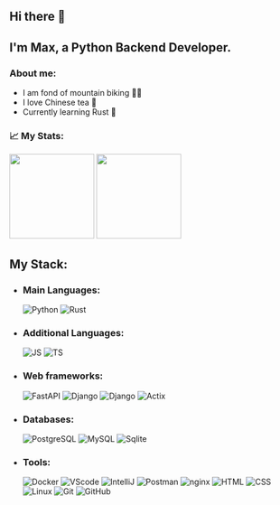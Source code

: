 ## Hi there 👋

##  I'm Max, a Python Backend Developer.

### About me:
  - I am fond of mountain biking 🚵‍♂️
  - I love Chinese tea 🍵
  - Currently learning Rust 🦀

### 📈 My Stats:
<p> 
  <img height="150em" src="https://github-readme-stats.vercel.app/api?username=Flict-dev&show_icons=true&title_color=fff&icon_color=79ff97&text_color=9f9f9f&bg_color=151515"/>
  <img height="150em" src="https://github-readme-stats.vercel.app/api/top-langs/?username=Flict-dev&layout=compact&langs_count=8show_icons=true&title_color=fff&icon_color=79ff97&text_color=9f9f9f&bg_color=151515"/> 
</p>

## My Stack:

- ### Main Languages:
  ![Python](https://img.shields.io/badge/-Python-black?style=flat-square&logo=Python)
  ![Rust](https://img.shields.io/badge/-Rust-black?style=flat-square&logo=Rust)

- ### Additional Languages:
  ![JS](https://img.shields.io/badge/-JavaScript-black?style=flat-square&logo=JavaScript)
  ![TS](https://img.shields.io/badge/-TypeScript-black?style=flat-square&logo=TypeScript)


- ### Web frameworks:
  ![FastAPI](https://img.shields.io/badge/-FastAPI-black?style=flat-square&logo=FastAPI)
  ![Django](https://img.shields.io/badge/-Django-black?style=flat-square&logo=Django)
  ![Django](https://img.shields.io/badge/-DRF-black?style=flat-square&logo=Django)
  ![Actix](https://img.shields.io/badge/-Actix-black?style=flat-square&logo=Rust)

- ### Databases:
  ![PostgreSQL](https://img.shields.io/badge/-PostgreSQL-black?style=flat-square&logo=Postgresql)
  ![MySQL](https://img.shields.io/badge/-MySQL-black?style=flat-square&logo=Mysql)
  ![Sqlite](https://img.shields.io/badge/-Sqlite-black?style=flat-square&logo=Sqlite)


- ### Tools:
  ![Docker](https://img.shields.io/badge/-Docker-46a2f1?style=flat-square&logo=docker&logoColor=white)
  ![VScode](https://img.shields.io/badge/-VScode-blue?style=flat-square&logo=VisualStudioCode)
  ![IntelliJ](https://img.shields.io/badge/-IntelliJ%20IDEA-ffce5a?style=flat-square&logo=jetbrains)
  ![Postman](https://img.shields.io/badge/Postman-FCA121?style=flat-square&logo=postman)
  ![nginx](https://img.shields.io/badge/-Nginx-FCA121?style=flat-square&logo=nginx)
  ![HTML](https://img.shields.io/badge/-HTML-FCA121?style=flat-square&logo=html5)
  ![CSS](https://img.shields.io/badge/-CSS-FCA121?style=flat-square&logo=css3)
  ![Linux](https://img.shields.io/badge/Linux-black?style=flat-square&logo=linux)
  ![Git](https://img.shields.io/badge/-Git-black?style=flat-square&logo=git)
  ![GitHub](https://img.shields.io/badge/-GitHub-black?style=flat-square&logo=github)


